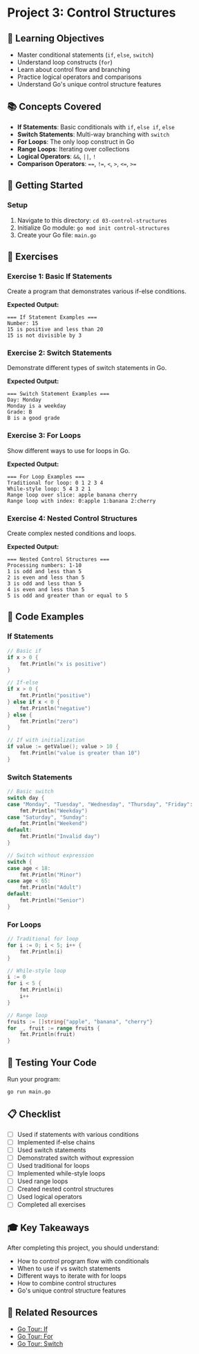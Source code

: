 # Project 3: Control Structures

## 🎯 Learning Objectives

- Master conditional statements (`if`, `else`, `switch`)
- Understand loop constructs (`for`)
- Learn about control flow and branching
- Practice logical operators and comparisons
- Understand Go's unique control structure features

## 📚 Concepts Covered

- **If Statements**: Basic conditionals with `if`, `else if`, `else`
- **Switch Statements**: Multi-way branching with `switch`
- **For Loops**: The only loop construct in Go
- **Range Loops**: Iterating over collections
- **Logical Operators**: `&&`, `||`, `!`
- **Comparison Operators**: `==`, `!=`, `<`, `>`, `<=`, `>=`

## 🚀 Getting Started

### Setup
1. Navigate to this directory: `cd 03-control-structures`
2. Initialize Go module: `go mod init control-structures`
3. Create your Go file: `main.go`

## 📝 Exercises

### Exercise 1: Basic If Statements
Create a program that demonstrates various if-else conditions.

**Expected Output:**
```
=== If Statement Examples ===
Number: 15
15 is positive and less than 20
15 is not divisible by 3
```

### Exercise 2: Switch Statements
Demonstrate different types of switch statements in Go.

**Expected Output:**
```
=== Switch Statement Examples ===
Day: Monday
Monday is a weekday
Grade: B
B is a good grade
```

### Exercise 3: For Loops
Show different ways to use for loops in Go.

**Expected Output:**
```
=== For Loop Examples ===
Traditional for loop: 0 1 2 3 4
While-style loop: 5 4 3 2 1
Range loop over slice: apple banana cherry
Range loop with index: 0:apple 1:banana 2:cherry
```

### Exercise 4: Nested Control Structures
Create complex nested conditions and loops.

**Expected Output:**
```
=== Nested Control Structures ===
Processing numbers: 1-10
1 is odd and less than 5
2 is even and less than 5
3 is odd and less than 5
4 is even and less than 5
5 is odd and greater than or equal to 5
```

## 🔧 Code Examples

### If Statements
```go
// Basic if
if x > 0 {
    fmt.Println("x is positive")
}

// If-else
if x > 0 {
    fmt.Println("positive")
} else if x < 0 {
    fmt.Println("negative")
} else {
    fmt.Println("zero")
}

// If with initialization
if value := getValue(); value > 10 {
    fmt.Println("value is greater than 10")
}
```

### Switch Statements
```go
// Basic switch
switch day {
case "Monday", "Tuesday", "Wednesday", "Thursday", "Friday":
    fmt.Println("Weekday")
case "Saturday", "Sunday":
    fmt.Println("Weekend")
default:
    fmt.Println("Invalid day")
}

// Switch without expression
switch {
case age < 18:
    fmt.Println("Minor")
case age < 65:
    fmt.Println("Adult")
default:
    fmt.Println("Senior")
}
```

### For Loops
```go
// Traditional for loop
for i := 0; i < 5; i++ {
    fmt.Println(i)
}

// While-style loop
i := 0
for i < 5 {
    fmt.Println(i)
    i++
}

// Range loop
fruits := []string{"apple", "banana", "cherry"}
for _, fruit := range fruits {
    fmt.Println(fruit)
}
```

## 🧪 Testing Your Code

Run your program:
```bash
go run main.go
```

## 📋 Checklist

- [ ] Used if statements with various conditions
- [ ] Implemented if-else chains
- [ ] Used switch statements
- [ ] Demonstrated switch without expression
- [ ] Used traditional for loops
- [ ] Implemented while-style loops
- [ ] Used range loops
- [ ] Created nested control structures
- [ ] Used logical operators
- [ ] Completed all exercises

## 🎓 Key Takeaways

After completing this project, you should understand:
- How to control program flow with conditionals
- When to use if vs switch statements
- Different ways to iterate with for loops
- How to combine control structures
- Go's unique control structure features

## 🔗 Related Resources

- [Go Tour: If](https://tour.golang.org/flowcontrol/5)
- [Go Tour: For](https://tour.golang.org/flowcontrol/1)
- [Go Tour: Switch](https://tour.golang.org/flowcontrol/9)
